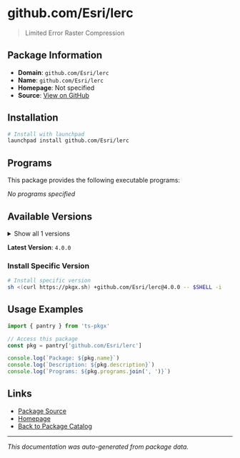 # github.com/Esri/lerc

> Limited Error Raster Compression

## Package Information

- **Domain**: `github.com/Esri/lerc`
- **Name**: `github.com/Esri/lerc`
- **Homepage**: Not specified
- **Source**: [View on GitHub](https://github.com/pkgxdev/pantry/tree/main/projects/github.com/Esri/lerc/package.yml)

## Installation

```bash
# Install with launchpad
launchpad install github.com/Esri/lerc
```

## Programs

This package provides the following executable programs:

*No programs specified*

## Available Versions

<details>
<summary>Show all 1 versions</summary>

- `4.0.0`

</details>

**Latest Version**: `4.0.0`

### Install Specific Version

```bash
# Install specific version
sh <(curl https://pkgx.sh) +github.com/Esri/lerc@4.0.0 -- $SHELL -i
```

## Usage Examples

```typescript
import { pantry } from 'ts-pkgx'

// Access this package
const pkg = pantry['github.com/Esri/lerc']

console.log(`Package: ${pkg.name}`)
console.log(`Description: ${pkg.description}`)
console.log(`Programs: ${pkg.programs.join(', ')}`)
```

## Links

- [Package Source](https://github.com/pkgxdev/pantry/tree/main/projects/github.com/Esri/lerc/package.yml)
- [Homepage](#)
- [Back to Package Catalog](../../../package-catalog.md)

---

*This documentation was auto-generated from package data.*
